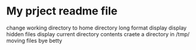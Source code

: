 # My prject readme file
change working directory to home directory
long format display
display hidden files
display current directory contents
craete a directory in /tmp/
moving files
bye betty

